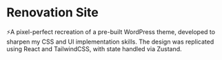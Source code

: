 # Renovation Site

⚡A pixel-perfect recreation of a pre-built WordPress theme, developed to sharpen my CSS and UI implementation skills. The design was replicated using React and TailwindCSS, with state handled via Zustand.
